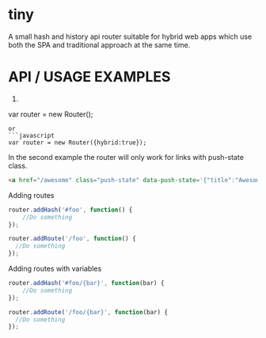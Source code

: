 # tiny
A small hash and history api router suitable for hybrid web apps which use both the SPA and traditional approach at the same time.

# API / USAGE EXAMPLES
1. ```javascript
var router = new Router();
```
or
```javascript
var router = new Router({hybrid:true});
```
In the second example the router will only work for links with push-state class. 
```html
<a href="/awesome" class="push-state" data-push-state='{"title":"Awesome","foo":"bar"}'>Click me</a>
```

Adding routes
```javascript
router.addHash('#foo', function() {
    //Do something
});

router.addRoute('/foo', function() {
  //Do something
});
```

Adding routes with variables
```javascript
router.addHash('#foo/{bar}', function(bar) {
    //Do something
});

router.addRoute('/foo/{bar}', function(bar) {
  //Do something
});
```

